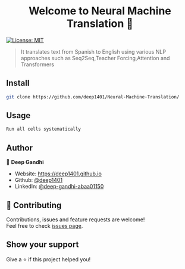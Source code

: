 <h1 align="center">Welcome to Neural Machine Translation 👋</h1>
<p>
  <a href="#" target="_blank">
    <img alt="License: MIT" src="https://img.shields.io/badge/License-MIT-yellow.svg" />
  </a>
</p>

> It translates text from Spanish to English using various NLP approaches such as Seq2Seq,Teacher Forcing,Attention and Transformers

## Install

```sh
git clone https://github.com/deep1401/Neural-Machine-Translation/
```

## Usage

```sh
Run all cells systematically
```

## Author

👤 **Deep Gandhi**

* Website: https://deep1401.github.io
* Github: [@deep1401](https://github.com/deep1401)
* LinkedIn: [@deep-gandhi-abaa01150](https://linkedin.com/in/deep-gandhi-abaa01150)

## 🤝 Contributing

Contributions, issues and feature requests are welcome!<br />Feel free to check [issues page](https://github.com/deep1401/Neural-Machine-Translation/issues). 

## Show your support

Give a ⭐️ if this project helped you!

